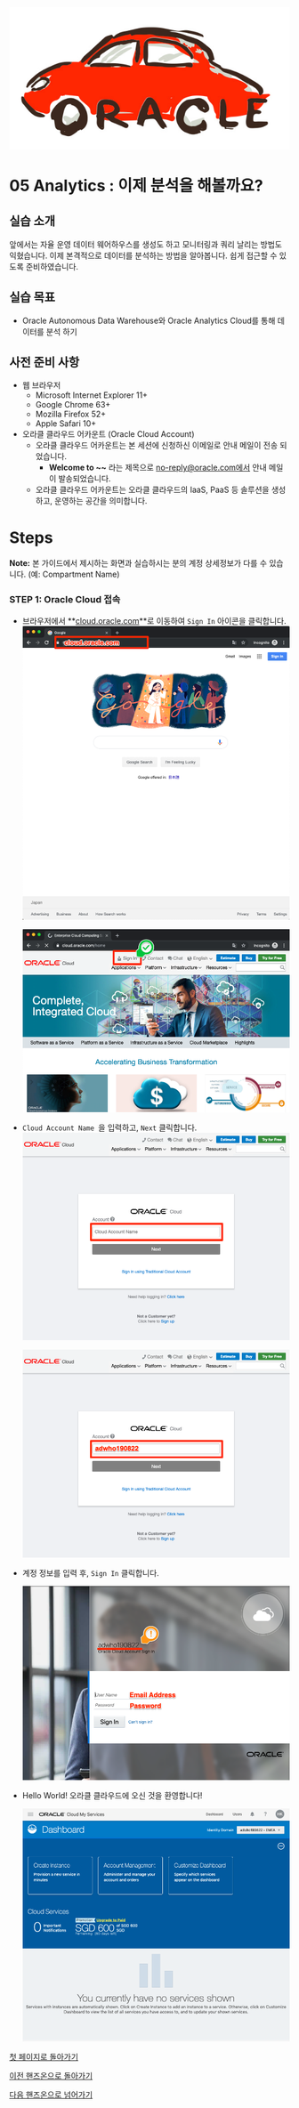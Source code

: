 ![oracle-auto](./img/oracle-auto.png)

# 05 Analytics : 이제 분석을 해볼까요?

## 실습 소개

앞에서는 자율 운영 데이터 웨어하우스를 생성도 하고 모니터링과 쿼리 날리는 방법도 익혔습니다.
이제 본격적으로 데이터를 분석하는 방법을 알아봅니다.
쉽게 접근할 수 있도록 준비하였습니다.

## 실습 목표

- Oracle Autonomous Data Warehouse와 Oracle Analytics Cloud를 통해 데이터를 분석 하기

## 사전 준비 사항

- 웹 브라우저
  - Microsoft Internet Explorer 11+
  - Google Chrome 63+
  - Mozilla Firefox 52+
  - Apple Safari 10+
- 오라클 클라우드 어카운트 (Oracle Cloud Account)
  - 오라클 클라우드 어카운트는 본 세션에 신청하신 이메일로 안내 메일이 전송 되었습니다.
    - **Welcome to ~~** 라는 제목으로 no-reply@oracle.com에서 안내 메일이 발송되었습니다.
  - 오라클 클라우드 어카운트는 오라클 클라우드의 IaaS, PaaS 등 솔루션을 생성하고, 운영하는 공간을 의미합니다.

# Steps

**Note:** 본 가이드에서 제시하는 화면과 실습하시는 분의 계정 상세정보가 다를 수 있습니다. (예: Compartment Name) 

### **STEP 1:  Oracle Cloud 접속**

- 브라우저에서 **[cloud.oracle.com](https://cloud.oracle.com)**로 이동하여 `Sign In`  아이콘을 클릭합니다.
  ![cloud.oracle.com](./img/00-sign-in/01.png)

  ![Sign In](./img/00-sign-in/02.png)





- `Cloud Account Name `을 입력하고, `Next` 클릭합니다.
  ![](./img/00-sign-in/03.png)

  ![](./img/00-sign-in/04.png)





- 계정 정보를 입력 후,    `Sign In` 클릭합니다.

  ![](./img/00-sign-in/05.png)



- Hello World! 오라클 클라우드에 오신 것을 환영합니다!

  ![](./img/00-sign-in/06.png)







[첫 페이지로 돌아가기](./README.md)

[이전 핸즈온으로 돌아가기](04-query-adw.md)

[다음 핸즈온으로 넘어가기](06-machine-learning.md)